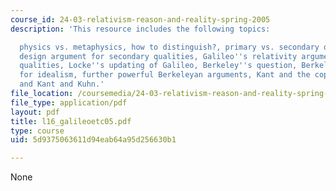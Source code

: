 ```yaml
---
course_id: 24-03-relativism-reason-and-reality-spring-2005
description: 'This resource includes the following topics:

  physics vs. metaphysics, how to distinguish?, primary vs. secondary qualities, Galileo''s
  design argument for secondary qualities, Galileo''s relativity argument for secondary
  qualities, Locke''s updating of Galileo, Berkeley''s question, Berkeleyan argument
  for idealism, further powerful Berkeleyan arguments, Kant and the copernican revolution,
  and Kant and Kuhn.'
file_location: /coursemedia/24-03-relativism-reason-and-reality-spring-2005/5d9375063611d94eab64a95d256630b1_l16_galileoetc05.pdf
file_type: application/pdf
layout: pdf
title: l16_galileoetc05.pdf
type: course
uid: 5d9375063611d94eab64a95d256630b1

---
```

None